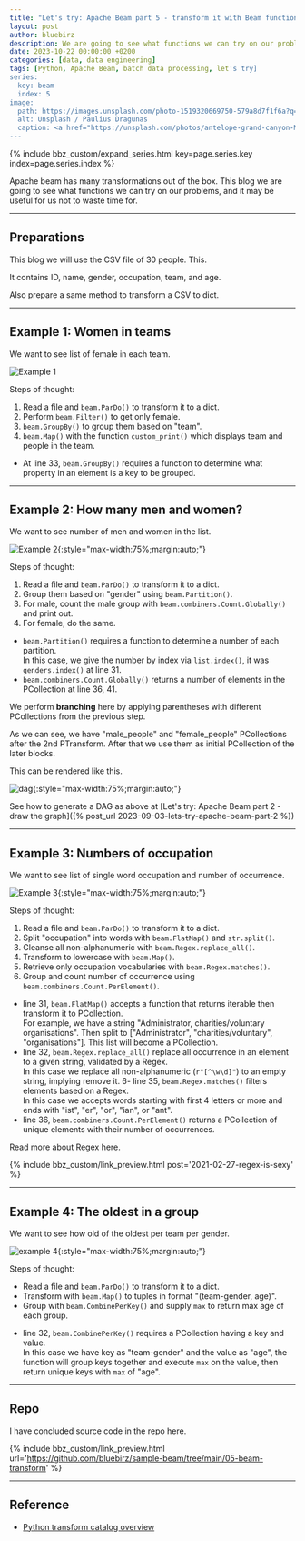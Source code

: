 ```yaml
---
title: "Let's try: Apache Beam part 5 - transform it with Beam functions"
layout: post
author: bluebirz
description: We are going to see what functions we can try on our problems.
date: 2023-10-22 00:00:00 +0200
categories: [data, data engineering]
tags: [Python, Apache Beam, batch data processing, let's try]
series:
  key: beam
  index: 5
image:
  path: https://images.unsplash.com/photo-1519320669750-579a8d7f1f6a?q=80&w=1959&auto=format&fit=crop&ixlib=rb-4.0.3&ixid=M3wxMjA3fDB8MHxwaG90by1wYWdlfHx8fGVufDB8fHx8fA%3D%3D
  alt: Unsplash / Paulius Dragunas
  caption: <a href="https://unsplash.com/photos/antelope-grand-canyon-M2UXVaLlfds">Unsplash / Paulius Dragunas</a>
---
```


{% include bbz_custom/expand_series.html key=page.series.key index=page.series.index %}

Apache beam has many transformations out of the box. This blog we are going to see what functions we can try on our problems, and it may be useful for us not to waste time for.

---

## Preparations

This blog we will use the CSV file of 30 people. This.

<script src="https://gist.github.com/bluebirz/c77aa2a47e3e782959bcab4b0d34a7d4.js?file=05-people.csv"></script>

It contains ID, name, gender, occupation, team, and age.

Also prepare a same method to transform a CSV to dict.

<script src="https://gist.github.com/bluebirz/c77aa2a47e3e782959bcab4b0d34a7d4.js?file=03-CSVToDict-2-init.py"></script>

---

## Example 1: Women in teams

We want to see list of female in each team.

![Example 1](https://bluebirzdotnet.s3.ap-southeast-1.amazonaws.com/beam/p5/05-a.png)

Steps of thought:

1. Read a file and `beam.ParDo()` to transform it to a dict.
1. Perform `beam.Filter()` to get only female.
1. `beam.GroupBy()` to group them based on "team".
1. `beam.Map()` with the function `custom_print()` which displays team and people in the team.  

<script src="https://gist.github.com/bluebirz/c77aa2a47e3e782959bcab4b0d34a7d4.js?file=05-a-groupby.py"></script>

- At line 33, `beam.GroupBy()` requires a function to determine what property in an element is a key to be grouped.

---

## Example 2: How many men and women?

We want to see number of men and women in the list.

![Example 2](https://bluebirzdotnet.s3.ap-southeast-1.amazonaws.com/beam/p5/05-b.png){:style="max-width:75%;margin:auto;"}

Steps of thought:

1. Read a file and `beam.ParDo()` to transform it to a dict.
1. Group them based on "gender" using `beam.Partition()`.
1. For male, count the male group with `beam.combiners.Count.Globally()` and print out.
1. For female, do the same.

<script src="https://gist.github.com/bluebirz/c77aa2a47e3e782959bcab4b0d34a7d4.js?file=05-b-partition-count.py"></script>

- `beam.Partition()` requires a function to determine a number of each partition.  
  In this case, we give the number by index via `list.index()`, it was `genders.index()` at line 31.
- `beam.combiners.Count.Globally()` returns a number of elements in the PCollection at line 36, 41.

We perform **branching** here by applying parentheses with different PCollections from the previous step.

As we can see, we have "male_people" and "female_people" PCollections after the 2nd PTransform. After that we use them as initial PCollection of the later blocks.

This can be rendered like this.

![dag](https://bluebirzdotnet.s3.ap-southeast-1.amazonaws.com/beam/p5/dag_partition_count.png){:style="max-width:75%;margin:auto;"}

See how to generate a DAG as above at [Let's try: Apache Beam part 2 - draw the graph]({% post_url 2023-09-03-lets-try-apache-beam-part-2 %})

---

## Example 3: Numbers of occupation

We want to see list of single word occupation and number of occurrence.

![Example 3](https://bluebirzdotnet.s3.ap-southeast-1.amazonaws.com/beam/p5/05-c.png){:style="max-width:75%;margin:auto;"}

Steps of thought:

1. Read a file and `beam.ParDo()` to transform it to a dict.
1. Split "occupation" into words with `beam.FlatMap()` and `str.split()`.
1. Cleanse all non-alphanumeric with `beam.Regex.replace_all()`.
1. Transform to lowercase with `beam.Map()`.
1. Retrieve only occupation vocabularies with `beam.Regex.matches()`.
1. Group and count number of occurrence using `beam.combiners.Count.PerElement()`.

<script src="https://gist.github.com/bluebirz/c77aa2a47e3e782959bcab4b0d34a7d4.js?file=05-c-flatmap-regex-countelem.py"></script>

- line 31, `beam.FlatMap()` accepts a function that returns iterable then transform it to PCollection.  
  For example, we have a string "Administrator, charities/voluntary organisations". Then split to ["Administrator", "charities/voluntary", "organisations"]. This list will become a PCollection.
- line 32, `beam.Regex.replace_all()` replace all occurrence in an element to a given string, validated by a Regex.  
  In this case we replace all non-alphanumeric (`r"[^\w\d]"`) to an empty string, implying remove it.
6- line 35, `beam.Regex.matches()` filters elements based on a Regex.  
  In this case we accepts words starting with first 4 letters or more and ends with "ist", "er", "or", "ian", or "ant".
- line 36, `beam.combiners.Count.PerElement()` returns a PCollection of unique elements with their number of occurrences.

Read more about Regex here.

{% include bbz_custom/link_preview.html post='2021-02-27-regex-is-sexy' %}

---

## Example 4: The oldest in a group

We want to see how old of the oldest per team per gender.

![example 4](https://bluebirzdotnet.s3.ap-southeast-1.amazonaws.com/beam/p5/05-d.png){:style="max-width:75%;margin:auto;"}

Steps of thought:

- Read a file and `beam.ParDo()` to transform it to a dict.
- Transform with `beam.Map()` to tuples in format "(team-gender, age)".
- Group with `beam.CombinePerKey()` and supply `max` to return max age of each group.

<script src="https://gist.github.com/bluebirz/c77aa2a47e3e782959bcab4b0d34a7d4.js?file=05-d-combineperkey.py"></script>

- line 32, `beam.CombinePerKey()` requires a PCollection having a key and value.  
  In this case we have key as "team-gender" and the value as "age", the function will group keys together and execute `max` on the value, then return unique keys with `max` of "age".

---

## Repo

I have concluded source code in the repo here.

{% include bbz_custom/link_preview.html url='<https://github.com/bluebirz/sample-beam/tree/main/05-beam-transform>' %}

---

## Reference

- [Python transform catalog overview](https://beam.apache.org/documentation/transforms/python/overview/)
